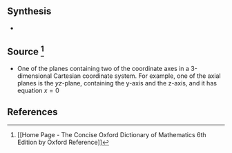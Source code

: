## Synthesis
- 
## Source [^1]
- One of the planes containing two of the coordinate axes in a 3-dimensional Cartesian coordinate system. For example, one of the axial planes is the $yz$-plane, containing the y-axis and the z-axis, and it has equation $x = 0$ 
## References

[^1]: [[Home Page - The Concise Oxford Dictionary of Mathematics 6th Edition by Oxford Reference]]